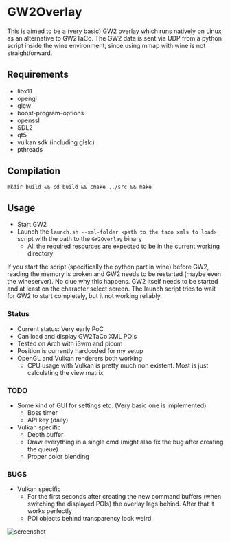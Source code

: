 # GW2Overlay

This is aimed to be a (very basic) GW2 overlay which runs natively on Linux as an alternative to GW2TaCo.
The GW2 data is sent via UDP from a python script inside the wine environment, since using mmap with wine is not straightforward.

## Requirements
 * libx11
 * opengl
 * glew
 * boost-program-options
 * openssl
 * SDL2
 * qt5
 * vulkan sdk (including glslc)
 * pthreads

## Compilation
 `mkdir build && cd build && cmake ../src && make`

## Usage
 * Start GW2
 * Launch the `launch.sh --xml-folder <path to the taco xmls to load>` script with the path to the `GW2Overlay` binary
   * All the required resources are expected to be in the current working directory

If you start the script (specifically the python part in wine) before GW2, reading the memory is broken and GW2 needs to be restarted (maybe even the wineserver). No clue why this happens.
GW2 itself needs to be started and at least on the character select screen.
The launch script tries to wait for GW2 to start completely, but it not working reliably.

### Status
 * Current status: Very early PoC
 * Can load and display GW2TaCo XML POIs
 * Tested on Arch with i3wm and picom
 * Position is currently hardcoded for my setup
 * OpenGL and Vulkan renderers both working
   * CPU usage with Vulkan is pretty much non existent. Most is just calculating the view matrix

### TODO
 * Some kind of GUI for settings etc. (Very basic one is implemented)
   * Boss timer
   * API key (daily)
 * Vulkan specific
   * Depth buffer
   * Draw everything in a single cmd (might also fix the bug after creating the queue)
   * Proper color blending
 
### BUGS
 * Vulkan specific
   * For the first seconds after creating the new command buffers (when switching the displayed POIs) the overlay lags behind. After that it works perfectly
   * POI objects behind transparency look weird
  
 ![screenshot](https://user-images.githubusercontent.com/1054449/90751525-89bd8880-e2d6-11ea-9985-2ffa561d9049.png)
